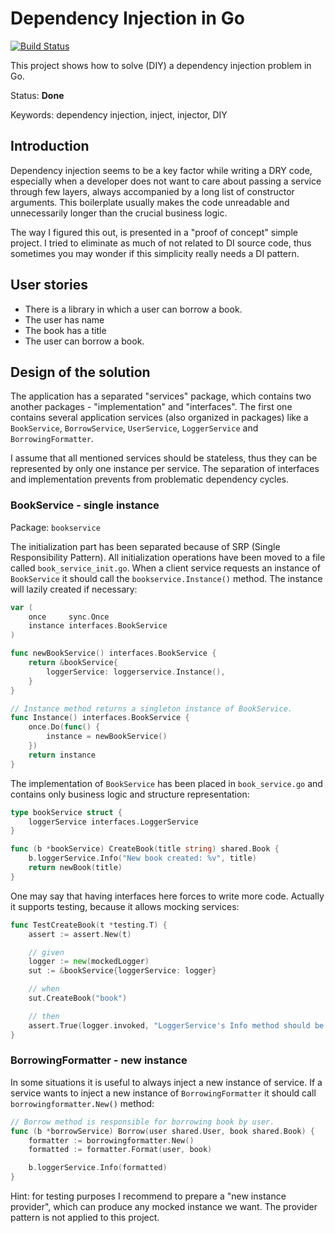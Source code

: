 # Dependency Injection in Go

[![Build Status](https://travis-ci.org/mtojek/dependency-injection-in-go.svg?branch=master)](https://travis-ci.org/mtojek/dependency-injection-in-go)

This project shows how to solve (DIY) a dependency injection problem in Go.

Status: **Done**

Keywords: dependency injection, inject, injector, DIY

## Introduction

Dependency injection seems to be a key factor while writing a DRY code, especially when a developer does not want to care about passing a service through few layers, always accompanied by a long list of constructor arguments. This boilerplate usually makes the code unreadable and unnecessarily longer than the crucial business logic.

The way I figured this out, is presented in a "proof of concept" simple project. I tried to eliminate as much of not related to DI source code, thus sometimes you may wonder if this simplicity really needs a DI pattern.

## User stories

* There is a library in which a user can borrow a book.
* The user has name
* The book has a title
* The user can borrow a book.

## Design of the solution

The application has a separated "services" package, which contains two another packages - "implementation" and "interfaces". The first one contains several application services (also organized in packages) like a `BookService`, `BorrowService`, `UserService`, `LoggerService` and `BorrowingFormatter`.

I assume that all mentioned services should be stateless, thus they can be represented by only one instance per service. The separation of interfaces and implementation prevents from problematic dependency cycles.

### BookService - single instance

Package: `bookservice`

The initialization part has been separated because of SRP (Single Responsibility Pattern). All initialization operations have been moved to a file called `book_service_init.go`. When a client service requests an instance of `BookService` it should call the `bookservice.Instance()` method. The instance will lazily created if necessary:

~~~ go
var (
	once     sync.Once
	instance interfaces.BookService
)

func newBookService() interfaces.BookService {
	return &bookService{
		loggerService: loggerservice.Instance(),
	}
}

// Instance method returns a singleton instance of BookService.
func Instance() interfaces.BookService {
	once.Do(func() {
		instance = newBookService()
	})
	return instance
}
~~~

The implementation of `BookService` has been placed in `book_service.go` and contains only business logic and structure representation:

~~~ go
type bookService struct {
	loggerService interfaces.LoggerService
}

func (b *bookService) CreateBook(title string) shared.Book {
	b.loggerService.Info("New book created: %v", title)
	return newBook(title)
}
~~~

One may say that having interfaces here forces to write more code. Actually it supports testing, because it allows mocking services:

~~~ go
func TestCreateBook(t *testing.T) {
	assert := assert.New(t)

	// given
	logger := new(mockedLogger)
	sut := &bookService{loggerService: logger}

	// when
	sut.CreateBook("book")

	// then
	assert.True(logger.invoked, "LoggerService's Info method should be invoked")
}
~~~

### BorrowingFormatter - new instance

In some situations it is useful to always inject a new instance of service. If a service wants to inject a new instance of `BorrowingFormatter` it should call `borrowingformatter.New()` method:

~~~ go
// Borrow method is responsible for borrowing book by user.
func (b *borrowService) Borrow(user shared.User, book shared.Book) {
	formatter := borrowingformatter.New()
	formatted := formatter.Format(user, book)

	b.loggerService.Info(formatted)
}
~~~

Hint: for testing purposes I recommend to prepare a "new instance provider", which can produce any mocked instance we want. The provider pattern is not applied to this project.

